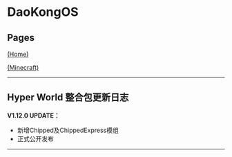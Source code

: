 # DaoKongOS

## Pages

[(Home)](/)

[(Minecraft)](/pages/minecraft)

---

## Hyper World 整合包更新日志

**V1.12.0 UPDATE：**
- 新增Chipped及ChippedExpress模组
- 正式公开发布

---

<script src="https://giscus.app/client.js"
        data-repo="YELANDAOKONG/DaoKongOS"
        data-repo-id="R_kgDOOCWX7g"
        data-category="Announcements"
        data-category-id="DIC_kwDOOCWX7s4CngzH"
        data-mapping="pathname"
        data-strict="0"
        data-reactions-enabled="1"
        data-emit-metadata="0"
        data-input-position="top"
        data-theme="preferred_color_scheme"
        data-lang="zh-CN"
        crossorigin="anonymous"
        async>
</script>

